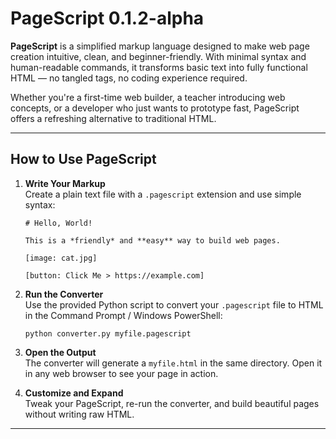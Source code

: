 # PageScript 0.1.2-alpha

**PageScript** is a simplified markup language designed to make web page creation intuitive, clean, and beginner-friendly. With minimal syntax and human-readable commands, it transforms basic text into fully functional HTML — no tangled tags, no coding experience required.

Whether you're a first-time web builder, a teacher introducing web concepts, or a developer who just wants to prototype fast, PageScript offers a refreshing alternative to traditional HTML.

---

## How to Use PageScript

1. **Write Your Markup**  
   Create a plain text file with a `.pagescript` extension and use simple syntax:
   ```
   # Hello, World!

   This is a *friendly* and **easy** way to build web pages.

   [image: cat.jpg]

   [button: Click Me > https://example.com]
   ```

2. **Run the Converter**  
   Use the provided Python script to convert your `.pagescript` file to HTML in the Command Prompt / Windows PowerShell:
   ```
   python converter.py myfile.pagescript
   ```

3. **Open the Output**  
   The converter will generate a `myfile.html` in the same directory. Open it in any web browser to see your page in action.

4. **Customize and Expand**  
   Tweak your PageScript, re-run the converter, and build beautiful pages without writing raw HTML.

---
